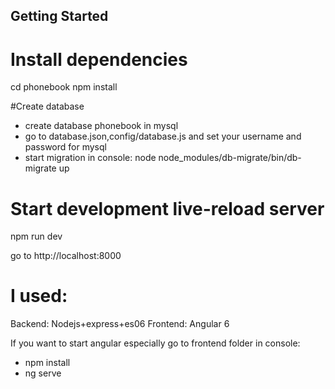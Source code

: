 Getting Started
---------------
# Install dependencies
 cd phonebook 
 npm install

#Create database
- create database phonebook in mysql
- go to database.json,config/database.js and set your username and password for mysql
- start migration in console: node node_modules/db-migrate/bin/db-migrate up

# Start development live-reload server
npm run dev

go to http://localhost:8000

# I used:
Backend: Nodejs+express+es06
Frontend: Angular 6

If you want to start angular especially go to frontend folder in console:
- npm install
- ng serve 
